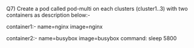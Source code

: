 Q7) Create a pod called pod-multi on each clusters (cluster1..3) with two containers as description below:-

container1:-
name=nginx
image=nginx

container2:-
name=busybox
image=busybox
command: sleep 5800
